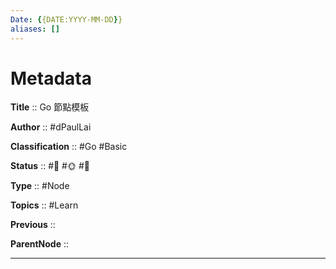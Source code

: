 ```yaml
---
Date: {{DATE:YYYY-MM-DD}}
aliases: []
---
```


# Metadata

**Title** 	  :: Go 節點模板

**Author** :: #dPaulLai 

**Classification** :: #Go #Basic 

**Status**  :: #🌱 #🌞 #🌲 

**Type** 	:: #Node 

**Topics** :: #Learn 

**Previous** :: 

**ParentNode** :: 

---

